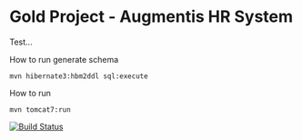 Gold Project - Augmentis HR System
==================================

Test...

How to run generate schema

    mvn hibernate3:hbm2ddl sql:execute

How to run

    mvn tomcat7:run


[![Build
Status](https://travis-ci.org/AugHrSystem/AugHrSystem.svg)](https://travis-ci.org/AugHrSystem/AugHrSystem)

